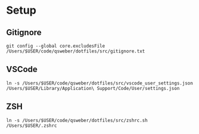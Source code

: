# Setup

## Gitignore

```
git config --global core.excludesFile /Users/$USER/code/qsweber/dotfiles/src/gitignore.txt
```

## VSCode

```
ln -s /Users/$USER/code/qsweber/dotfiles/src/vscode_user_settings.json /Users/$USER/Library/Application\ Support/Code/User/settings.json
```

## ZSH

```
ln -s /Users/$USER/code/qsweber/dotfiles/src/zshrc.sh /Users/$USER/.zshrc
```
